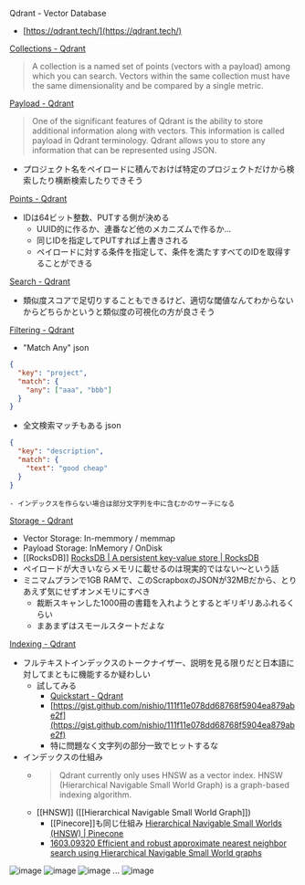 
Qdrant - Vector Database
- [https://qdrant.tech/](https://qdrant.tech/)

[Collections - Qdrant](https://qdrant.tech/documentation/concepts/collections/)
> A collection is a named set of points (vectors with a payload) among which you can search. Vectors within the same collection must have the same dimensionality and be compared by a single metric.

[Payload - Qdrant](https://qdrant.tech/documentation/concepts/payload/)
> One of the significant features of Qdrant is the ability to store additional information along with vectors. This information is called payload in Qdrant terminology.
>  Qdrant allows you to store any information that can be represented using JSON.
- プロジェクト名をペイロードに積んでおけば特定のプロジェクトだけから検索したり横断検索したりできそう

[Points - Qdrant](https://qdrant.tech/documentation/concepts/points/)
- IDは64ビット整数、PUTする側が決める
    - UUID的に作るか、連番など他のメカニズムで作るか…
    - 同じIDを指定してPUTすれば上書きされる
    - ペイロードに対する条件を指定して、条件を満たすすべてのIDを取得することができる

[Search - Qdrant](https://qdrant.tech/documentation/concepts/search/)
- 類似度スコアで足切りすることもできるけど、適切な閾値なんてわからないからどちらかというと類似度の可視化の方が良さそう

[Filtering - Qdrant](https://qdrant.tech/documentation/concepts/filtering/)
- "Match Any"
json

```json
{
  "key": "project",
  "match": {
    "any": ["aaa", "bbb"]
  }
}
```

- 全文検索マッチもある
json

```json
{
  "key": "description",
  "match": {
    "text": "good cheap"
  }
}
```

    - インデックスを作らない場合は部分文字列を中に含むかのサーチになる

[Storage - Qdrant](https://qdrant.tech/documentation/concepts/storage/#storage)
- Vector Storage: In-memmory / memmap
- Payload Storage: InMemory / OnDisk
- [[RocksDB]] [RocksDB | A persistent key-value store | RocksDB](https://rocksdb.org/)
- ペイロードが大きいならメモリに載せるのは現実的ではない〜という話
- ミニマムプランで1GB RAMで、このScrapboxのJSONが32MBだから、とりあえず気にせずオンメモリにすべき
    - 裁断スキャンした1000冊の書籍を入れようとするとギリギリあふれるくらい
    - まあまずはスモールスタートだよな

[Indexing - Qdrant](https://qdrant.tech/documentation/concepts/indexing/)
- フルテキストインデックスのトークナイザー、説明を見る限りだと日本語に対してまともに機能するか疑わしい
    - 試してみる
        - [Quickstart - Qdrant](https://qdrant.tech/documentation/quick-start/)
        - [https://gist.github.com/nishio/111f11e078dd68768f5904ea879abe2f](https://gist.github.com/nishio/111f11e078dd68768f5904ea879abe2f)
        - 特に問題なく文字列の部分一致でヒットするな
- インデックスの仕組み
    - > Qdrant currently only uses HNSW as a vector index. HNSW (Hierarchical Navigable Small World Graph) is a graph-based indexing algorithm.
    - [[HNSW]] ([[Hierarchical Navigable Small World Graph]])
        - [[Pinecore]]も同じ仕組み [Hierarchical Navigable Small Worlds (HNSW) | Pinecone](https://www.pinecone.io/learn/hnsw/)
        - [1603.09320 Efficient and robust approximate nearest neighbor search using Hierarchical Navigable Small World graphs](https://arxiv.org/abs/1603.09320)

![image](https://gyazo.com/66730fadc2491f94187fc5054f38d934/thumb/1000)
![image](https://gyazo.com/7fa11a66d9efe8c845339a477292308f/thumb/1000)
![image](https://gyazo.com/edcbeb002bc6bb08531c9ecea269f7f6/thumb/1000)
...
![image](https://gyazo.com/07bee77dd85fdd095bfb55421382d965/thumb/1000)

